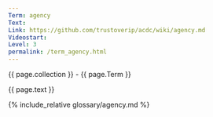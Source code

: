 ```yaml
---
Term: agency
Text: 
Link: https://github.com/trustoverip/acdc/wiki/agency.md
Videostart: 
Level: 3
permalink: /term_agency.html
---
```


{{ page.collection }} - {{ page.Term }}

   {{ page.text }}

{% include_relative glossary/agency.md %}
